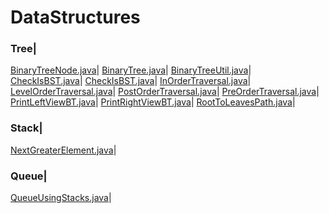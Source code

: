 # DataStructures

### Tree| 
[BinaryTreeNode.java](src/main/java/practise/datastructures/BinaryTree/BinaryTreeNode.java)|
[BinaryTree.java](src/main/java/practise/datastructures/BinaryTree/BinaryTree.java)|
[BinaryTreeUtil.java](src/main/java/practise/datastructures/BinaryTree/BinaryTreeUtil.java)|
[CheckIsBST.java](src/main/java/practise/datastructures/BinaryTree/CheckIsBST.java)|
[CheckIsBST.java](src/main/java/practise/datastructures/BinaryTree/CheckIsBST.java)|
[InOrderTraversal.java](src/main/java/practise/datastructures/BinaryTree/InOrderTraversal.java)|
[LevelOrderTraversal.java](src/main/java/practise/datastructures/BinaryTree/LevelOrderTraversal.java)|
[PostOrderTraversal.java](src/main/java/practise/datastructures/BinaryTree/PostOrderTraversal.java)|
[PreOrderTraversal.java](src/main/java/practise/datastructures/BinaryTree/PreOrderTraversal.java)|
[PrintLeftViewBT.java](src/main/java/practise/datastructures/BinaryTree/PrintLeftViewBT.java)|
[PrintRightViewBT.java](src/main/java/practise/datastructures/BinaryTree/PrintRightViewBT.java)|
[RootToLeavesPath.java](src/main/java/practise/datastructures/BinaryTree/RootToLeavesPath.java)|

### Stack| 
[NextGreaterElement.java](src/main/java/practise/datastructures/stack/NextGreaterElement.java)|


### Queue| 
[QueueUsingStacks.java](src/main/java/practise/datastructures/queue/QueueUsingStacks.java)|